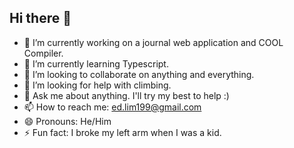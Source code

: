 ## Hi there 👋

<!--
**edward-20/edward-20** is a ✨ _special_ ✨ repository because its `README.md` (this file) appears on your GitHub profile.

Here are some ideas to get you started:
-->
- 🔭 I’m currently working on a journal web application and COOL Compiler.
- 🌱 I’m currently learning Typescript.
- 👯 I’m looking to collaborate on anything and everything.
- 🤔 I’m looking for help with climbing.
- 💬 Ask me about anything. I'll try my best to help :)
- 📫 How to reach me: ed.lim199@gmail.com
- 😄 Pronouns: He/Him
- ⚡ Fun fact: I broke my left arm when I was a kid.

